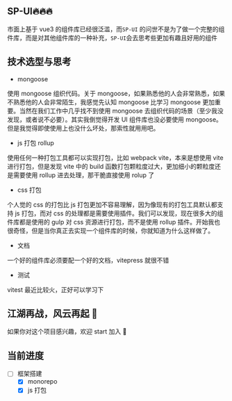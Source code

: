 ## SP-UI🔥🔥🔥

市面上基于 vue3 的组件库已经很泛滥，而`SP-UI` 的问世不是为了做一个完整的组件库，而是对其他组件库的一种补充，`SP-UI`会去思考些更加有趣且好用的组件

## 技术选型与思考

- mongoose

使用 mongoose 组织代码。关于 mongoose，如果熟悉他的人会非常熟悉，如果不熟悉他的人会非常陌生，我感觉先认知 mongoose 比学习 mongoose 更加重要。当然在我们工作中几乎找不到使用 mongoose 去组织代码的场景（至少我没发现，或者说不必要）。其实我倒觉得开发 UI 组件库也没必要使用 mongoose。但是我觉得即使使用上也没什么坏处，那索性就用用吧。

- js 打包 rollup

使用任何一种打包工具都可以实现打包，比如 webpack vite，本来是想使用 vite 进行打包，但是发现 vite 中的 build 函数打包颗粒度过大，更加细小的颗粒度还是需要使用 rollup 进去处理，那干脆直接使用 rolup 了

- css 打包

个人觉的 css 的打包比 js 打包更加不容易理解，因为像现有的打包工具默认都支持 js 打包，而对 css 的处理都是需要使用插件。我们可以发现，现在很多大的组件库都是使用的 gulp 对 css 资源进行打包，而不是使用 rollup 插件。开始我也很奇怪，但是当你真正去实现一个组件库的时候，你就知道为什么这样做了。

- 文档

一个好的组件库必须要配一个好的文档，vitepress 就很不错

- 测试

vitest 最近比较火，正好可以学习下

## 江湖再战，风云再起 💪

如果你对这个项目感兴趣，欢迎 start 加入 👏

## 当前进度

- [ ] 框架搭建
  - [x] monorepo
  - [x] js 打包
